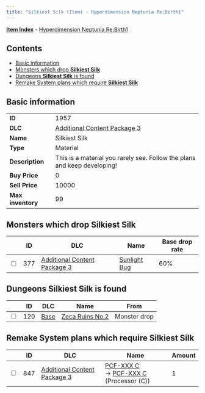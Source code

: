 ```yaml
---
title: "Silkiest Silk (Item) - Hyperdimension Neptunia Re;Birth1"
---
```


[**Item Index**](/neptunia/rb1/item/index.html) - [Hyperdimension Neptunia Re;Birth1](/neptunia/rb1)

## Contents

- [Basic information](#basic-information)
- [Monsters which drop **Silkiest Silk**](#monsters-which-drop-silkiest-silk)
- [Dungeons **Silkiest Silk** is found](#dungeons-silkiest-silk-is-found)
- [Remake System plans which require **Silkiest Silk**](#remake-system-plans-which-require-silkiest-silk)

## Basic information

|   |   |
| -- | -- |
| **ID** | 1957 |
| **DLC** | [Additional Content Package 3](/neptunia/rb1/dlc/12-pack3.html) |
| **Name** | Silkiest Silk |
| **Type** | Material |
| **Description** | This is a material you rarely see. Follow the plans and keep developing! |
| **Buy Price** | 0 |
| **Sell Price** | 10000 |
| **Max inventory** | 99 |

## Monsters which drop **Silkiest Silk**

|    | ID | DLC | Name | Base drop rate |
| -- | -- | --- | ---- | -------------- |
| <input type="checkbox" id="rb1-monster-12-377" class="trackbox" /> | 377 | [Additional Content Package 3](/neptunia/rb1/dlc/12-pack3.html) | [Sunlight Bug](/neptunia/rb1/monster/12-377-sunlight-bug.html) | 60% |

## Dungeons **Silkiest Silk** is found

|    | ID | DLC | Name | From |
| -- | -- | --- | ---- | ---- |
| <input type="checkbox" id="rb1-dungeon-1-120" class="trackbox" /> | 120 | [Base](/neptunia/rb1/dlc/1-base.html) | [Zeca Ruins No.2](/neptunia/rb1/dungeon/1-120-zeca-ruins-no-2.html) | Monster drop |

## Remake System plans which require **Silkiest Silk**

|    | ID | DLC | Name | Amount |
| -- | -- | --- | ---- | ------ |
| <input type="checkbox" id="rb1-remake-12-847" class="trackbox" /> | 847 | [Additional Content Package 3](/neptunia/rb1/dlc/12-pack3.html) | [PCF-XXX C](/neptunia/rb1/remake/12-847-pcf-xxx-c.html)<br />→ [PCF-XXX C](/neptunia/rb1/item/12-4291-pcf-xxx-c.html) (Processor (C)) | 1 |